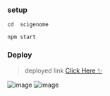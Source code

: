 
###  setup
``cd  scigenome``


``npm start``

### Deploy

> deployed link      [Click Here ✨](https://login-form11.netlify.app/)


![image](https://user-images.githubusercontent.com/56559378/196769409-4156e4c5-ddcf-468d-872c-c460e13cf4f7.png)
![image](https://user-images.githubusercontent.com/56559378/196769589-011ca6a9-4145-4594-acf1-4319ea9d542c.png)
